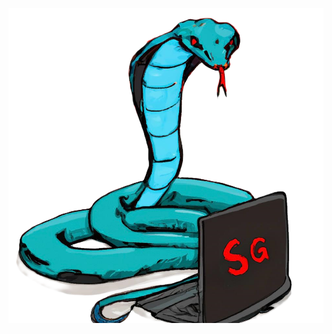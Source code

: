 ![Image](https://github.com/Schuhgorgon0/Schuhgorgon0/blob/main/WhatsApp%20Bild%202024-11-20%20um%2014.20.46_af23b3c0.png)

<!--
**Schuhgorgon0/Schuhgorgon0** is a ✨ _special_ ✨ repository because its `README.md` (this file) appears on your GitHub profile.

Here are some ideas to get you started:

- 🔭 I’m currently working on ...
- 🌱 I’m currently learning ...
- 👯 I’m looking to collaborate on ...
- 🤔 I’m looking for help with ...
- 💬 Ask me about ...
- 📫 How to reach me: ...
- 😄 Pronouns: ...
- ⚡ Fun fact: ...
-->
